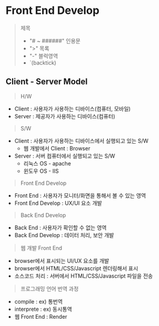 # Front End Develop

> 제목
> - "# ~ ######"
> 인용문
> - ">"
> 목록
> - "-"
> 블럭영역
> - `(backtick)

## Client - Server Model

> H/W 
- Client : 사용자가 사용하는 디바이스(컴퓨터, 모바일)
- Server : 제공자가 사용하는 디바이스(컴퓨터)

> S/W
- Client : 사용자가 사용하는 디바이스에서 실행되고 있는 S/W
  - 웹 개발에서 Client : Browser
- Server : 서버 컴퓨터에서 실행되고 있는 S/W  
  - 리눅스 OS - apache 
  - 윈도우 OS - IIS

> Front End Develop
- Front End : 사용자가 모니터/화면을 통해서 볼 수 있는 영역
- Front End Develop : UX/UI 요소 개발

> Back End Develop
- Back End : 사용자가 확인할 수 없는 영역
- Back End Develop : 데이터 처리, 보안 개발

> 웹 개발 Front End
- browser에서 표시되는 UI/UX 요소를 개발
- browser에서 HTML/CSS/Javascript 렌더링해서 표시
- 소스코드 처리 : 서버에서 HTML/CSS/Javascript 파일을 전송

> 프로그래밍 언어 번역 과정
- compile : ex) 통번역
- interprete : ex) 동시통역
- 웹 Front End : Render 
